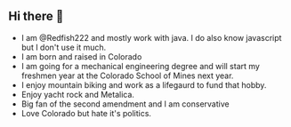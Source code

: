## Hi there 👋
- I am @Redfish222 and mostly work with java. I do also know javascript but I don't use it much. 
- I am born and raised in Colorado
- I am going for a mechanical engineering degree and will start my freshmen year at the Colorado School of Mines next year.
- I enjoy mountain biking and work as a lifegaurd to fund that hobby. 
- Enjoy yacht rock and Metalica.
- Big fan of the second amendment and I am conservative
- Love Colorado but hate it's politics.
<!--
**Redfish222/Redfish222** is a ✨ _special_ ✨ repository because its `README.md` (this file) appears on your GitHub profile.

Here are some ideas to get you started:

- 🔭 I’m currently working on ...
- 🌱 I’m currently learning ...
- 👯 I’m looking to collaborate on ...
- 🤔 I’m looking for help with ...
- 💬 Ask me about ...
- 📫 How to reach me: ...
- 😄 Pronouns: ...
- ⚡ Fun fact: ...
-->
